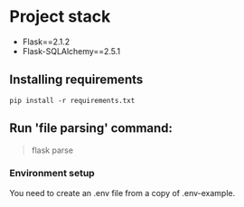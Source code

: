 # Project stack

- Flask==2.1.2
- Flask-SQLAlchemy==2.5.1

## Installing requirements

`pip install -r requirements.txt`

## Run 'file parsing' command:
>flask parse
### Environment setup

You need to create an .env file from a copy of .env-example.
